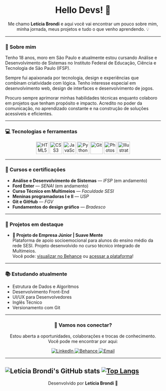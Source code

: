 <h1 align="center"> Hello Devs! 👋</h1>

<p align="center">
    Me chamo <strong>Letícia Brondi</strong> e aqui você vai encontrar um pouco sobre mim, minha jornada, meus projetos e tudo o que venho aprendendo. 💡
</p>

---

<section >
  <h3>🧭 Sobre mim</h3>

  <p>
    Tenho 18 anos, moro em São Paulo e atualmente estou cursando Análise e Desenvolvimento de Sistemas no Instituto Federal de Educação, Ciência e Tecnologia de São Paulo (IFSP).
  </p>

  <p>
    Sempre fui apaixonada por tecnologia, design e experiências que combinam criatividade com lógica. Tenho interesse especial em desenvolvimento web, design de interfaces e desenvolvimento de jogos.
  </p>

  <p>
    Procuro sempre aprimorar minhas habilidades técnicas enquanto colaboro em projetos que tenham propósito e impacto. Acredito no poder da comunicação, no aprendizado constante e na construção de soluções acessíveis e eficientes.
  </p>
</section>

---

<section>
  <h3>💻 Tecnologias e ferramentas</h3>

  <div class="tech-icons" align="center">
    <img src="https://cdn.jsdelivr.net/gh/devicons/devicon/icons/html5/html5-original.svg" height="40" alt="HTML5" />
    <img src="https://cdn.jsdelivr.net/gh/devicons/devicon/icons/css3/css3-original.svg" height="40" alt="CSS3" />
    <img src="https://cdn.jsdelivr.net/gh/devicons/devicon/icons/javascript/javascript-original.svg" height="40" alt="JavaScript"/>
    <img src="https://cdn.jsdelivr.net/gh/devicons/devicon/icons/python/python-original.svg" height="40" alt="Python"/>
    <img src="https://cdn.jsdelivr.net/gh/devicons/devicon/icons/git/git-original.svg" height="40" alt="Git"/>
    <img src="https://cdn.jsdelivr.net/gh/devicons/devicon/icons/photoshop/photoshop-plain.svg" height="40" alt="Photoshop"/>
    <img src="https://cdn.jsdelivr.net/gh/devicons/devicon/icons/illustrator/illustrator-plain.svg" height="40" alt="Illustrator"/>
  </div>
</section>

---

<section >
  <h3>📖 Cursos e certificações</h3>

  <ul>
    <li><strong>Análise e Desenvolvimento de Sistemas</strong> — <em>IFSP</em> (em andamento)</li>
    <li><strong>Ford Enter</strong> — <em>SENAI</em> (em andamento)</li>
    <li><strong>Curso Técnico em Multimeios</strong> — <em>Faculdade SESI</em></li>
    <li><strong>Meninas programadoras I e II</strong> — <em>USP</em></li>
    <li><strong>Git e GitHub</strong> — <em>FGV</em></li>
    <li><strong>Fundamentos do design gráfico</strong> — <em>Bradesco</em></li>
  </ul>
</section>

---

<section>
  <h3>📌 Projetos em destaque</h3>

  <ul>
    <li>
      <strong>🧠 Projeto de Empresa Júnior | Suave Mente</strong>
      <br>
      Plataforma de apoio socioemocional para alunos do ensino médio da rede SESI. Projeto desenvolvido no curso técnico integrado de Multimeios.
      <br>
      Você pode: <a href="https://www.behance.net/leticiabrondi" target="_blank">visualizar no Behance</a> ou <a href="https://suavementeco.github.io/suavemente/" target="_blank">acessar a plataforma</a>!
    </li>
  </ul>
</section>

---

<section>
  <h3>📚 Estudando atualmente</h3>

  <ul>
    <li>Estrutura de Dados e Algoritmos</li>
    <li>Desenvolvimento Front-End</li>
    <li>UI/UX para Desenvolvedores</li>
    <li>Inglês Técnico</li>
    <li>Versionamento com Git</li>
  </ul>
</section>

---

<section class="social-links" align="center">
  <h3>🤝 Vamos nos conectar?</h3>

  <p>Estou aberta a oportunidades, colaborações e trocas de conhecimento.  
  Você pode me encontrar por aqui:</p>

  <a href="https://www.linkedin.com/in/leticiabrondi" target="_blank">
    <img src="https://img.shields.io/badge/LinkedIn-0077B5?style=for-the-badge&logo=linkedin&logoColor=white" alt="LinkedIn"/>
  </a>
  <a href="https://www.behance.net/leticiabrondi" target="_blank">
    <img src="https://img.shields.io/badge/Behance-1769ff?style=for-the-badge&logo=behance&logoColor=white" alt="Behance"/>
  </a>
    <a href="mailto:leticia.brondi@outlook.com" target="_blank">
    <img src="https://img.shields.io/badge/Email-333333?style=for-the-badge&logo=minutemailer&logoColor=white" alt="Email"/>
    </a>

</section>

---

![Letícia Brondi's GitHub stats](https://github-readme-stats.vercel.app/api?username=leticiabrondi&show_icons=true&theme=cobalt)
[![Top Langs](https://github-readme-stats.vercel.app/api/top-langs/?username=leticiabrondi&layout=donut)](https://github.com/leticiabrondi/github-readme-stats)
---

<footer>
  <p align="center">Desenvolvido por <strong>Letícia Brondi</strong> 🤍</p>
</footer>
